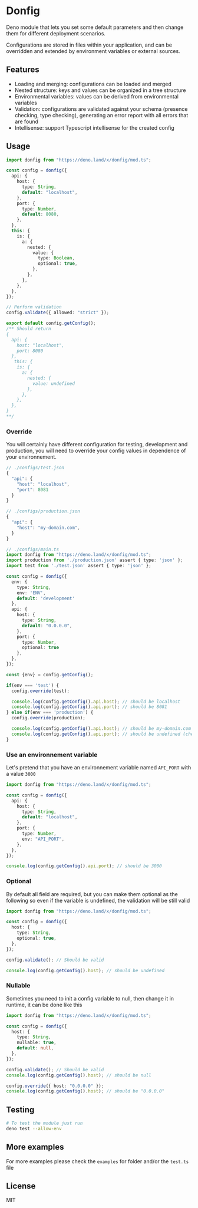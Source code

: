 # Donfig

Deno module that lets you set some default parameters and then change them for different deployment scenarios.

Configurations are stored in files within your application, and can be overridden and extended by environment variables or external sources.

## Features

- Loading and merging: configurations can be loaded and merged
- Nested structure: keys and values can be organized in a tree structure
- Environmental variables: values can be derived from environmental variables
- Validation: configurations are validated against your schema (presence checking, type checking), generating an error report with all errors that are found
- Intellisense: support Typescript intellisense for the created config

## Usage

```typescript
import donfig from "https://deno.land/x/donfig/mod.ts";

const config = donfig({
  api: {
    host: {
      type: String,
      default: "localhost",
    },
    port: {
      type: Number,
      default: 8080,
    },
  },
  this: {
    is: {
      a: {
        nested: {
          value: {
            type: Boolean,
            optional: true,
          },
        },
      },
    },
  },
});

// Perform validation
config.validate({ allowed: "strict" });

export default config.getConfig();
/** Should return 
{
  api: {
    host: "localhost", 
    port: 8080
  },
   this: {
    is: {
      a: {
        nested: {
          value: undefined
        },
      },
    },
  },
}
**/
```

### Override

You will certainly have different configuration for testing, development and production, you will need to override your config values in dependence of your environnement.

```typescript
// ./configs/test.json
{
  "api": {
    "host": "localhost",
    "port": 8081
  }
}

// ./configs/production.json
{
  "api": {
    "host": "my-domain.com",
  }
}

// ./configs/main.ts
import donfig from "https://deno.land/x/donfig/mod.ts";
import production from './production.json' assert { type: 'json' };
import test from './test.json' assert { type: 'json' };

const config = donfig({
  env: {
    type: String,
    env: 'ENV',
    default: 'development'
  },
  api: {
    host: {
      type: String,
      default: "0.0.0.0",
    },
    port: {
      type: Number,
      optional: true
    },
  },
});

const {env} = config.getConfig();

if(env === 'test') {
  config.override(test);

  console.log(config.getConfig().api.host); // should be localhost
  console.log(config.getConfig().api.port); // should be 8081
} else if(env === 'production') {
  config.override(production);

  console.log(config.getConfig().api.host); // should be my-domain.com
  console.log(config.getConfig().api.port); // should be undefined (check optional value bellow)
}


```

### Use an environnement variable

Let's pretend that you have an environnement variable named `API_PORT` with a value `3000`

```typescript
import donfig from "https://deno.land/x/donfig/mod.ts";

const config = donfig({
  api: {
    host: {
      type: String,
      default: "localhost",
    },
    port: {
      type: Number,
      env: "API_PORT",
    },
  },
});

console.log(config.getConfig().api.port); // should be 3000
```

### Optional

By default all field are required, but you can make them optional as the following so even if the variable is undefined, the validation will be still valid

```typescript
import donfig from "https://deno.land/x/donfig/mod.ts";

const config = donfig({
  host: {
    type: String,
    optional: true,
  },
});

config.validate(); // Should be valid

console.log(config.getConfig().host); // should be undefined
```

### Nullable

Sometimes you need to init a config variable to null, then change it in runtime, it can be done like this

```typescript
import donfig from "https://deno.land/x/donfig/mod.ts";

const config = donfig({
  host: {
    type: String,
    nullable: true,
    default: null,
  },
});

config.validate(); // Should be valid
console.log(config.getConfig().host); // should be null

config.override({ host: "0.0.0.0" });
console.log(config.getConfig().host); // should be "0.0.0.0"
```

## Testing

```bash
# To test the module just run
deno test --allow-env
```

## More examples

For more examples please check the `examples` for folder and/or the `test.ts` file

## License

MIT
